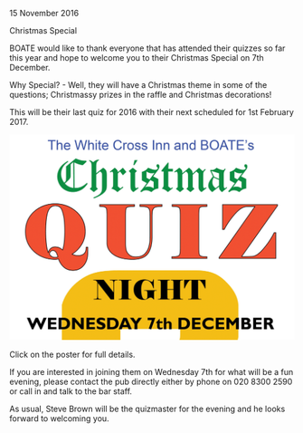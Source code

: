 15 November 2016

Christmas Special

BOATE would like to thank everyone that has attended their quizzes so far this year and hope to welcome you to their Christmas Special on 7th December.

Why Special? - Well, they will have a Christmas theme in some of the questions; Christmassy prizes in the raffle and Christmas decorations!

This will be their last quiz for 2016 with their next scheduled for 1st February 2017.

[](http://www.northcrayresidents.org.uk/posters/poster67.pdf)

![Image](images/nm0131_1.gif)

Click on the poster for full details.

If you are interested in joining them on Wednesday 7th for what will be a fun evening, please contact the pub directly either by phone on 020 8300 2590 or call in and talk to the bar staff.

As usual, Steve Brown will be the quizmaster for the evening and he looks forward to welcoming you.
